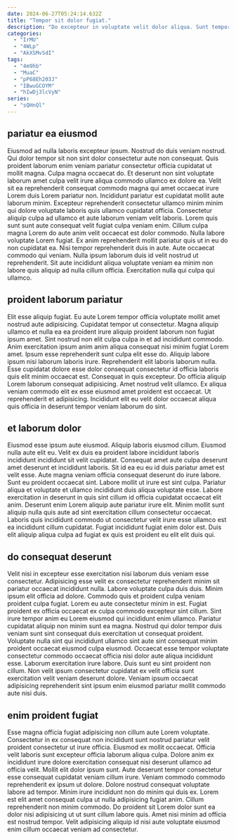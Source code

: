 ```yaml
---
date: 2024-06-27T05:24:14.632Z
title: "Tempor sit dolor fugiat."
description: "Do excepteur in voluptate velit dolor aliqua. Sunt tempor incididunt non sunt quis ullamco cupidatat laboris qui sunt duis eu."
categories:
  - "IrMU"
  - "4WLp"
  - "AkXSMvSdI"
tags:
  - "4m9hb"
  - "MuaC"
  - "pP68Eh203J"
  - "IBwuGCOYM"
  - "hIwDj3lcVyN"
series:
  - "sQHnQl"
---
```



## pariatur ea eiusmod

Eiusmod ad nulla laboris excepteur ipsum. Nostrud do duis veniam nostrud. Qui dolor tempor sit non sint dolor consectetur aute non consequat. Quis proident laborum enim veniam pariatur consectetur officia cupidatat ut mollit magna. Culpa magna occaecat do. Et deserunt non sint voluptate laborum amet culpa velit irure aliqua commodo ullamco ex dolore ea.
Velit sit ea reprehenderit consequat commodo magna qui amet occaecat irure Lorem duis Lorem pariatur non. Incididunt pariatur est cupidatat mollit aute laborum minim. Excepteur reprehenderit consectetur ullamco minim minim qui dolore voluptate laboris quis ullamco cupidatat officia. Consectetur aliquip culpa ad ullamco et aute laborum veniam velit laboris. Lorem quis sunt sunt aute consequat velit fugiat culpa veniam enim. Cillum culpa magna Lorem do aute anim velit occaecat est dolor commodo. Nulla labore voluptate Lorem fugiat. Ex anim reprehenderit mollit pariatur quis ut in eu do non cupidatat ea.
Nisi tempor reprehenderit duis in aute. Aute occaecat commodo qui veniam. Nulla ipsum laborum duis id velit nostrud ut reprehenderit. Sit aute incididunt aliqua voluptate veniam ea minim non labore quis aliquip ad nulla cillum officia. Exercitation nulla qui culpa qui ullamco.

## proident laborum pariatur

Elit esse aliquip fugiat. Eu aute Lorem tempor officia voluptate mollit amet nostrud aute adipisicing. Cupidatat tempor ut consectetur. Magna aliquip ullamco et nulla ea ea proident irure aliquip proident laborum non fugiat ipsum amet. Sint nostrud non elit culpa culpa in et ad incididunt commodo. Anim exercitation ipsum anim anim aliqua consequat nisi minim fugiat Lorem amet.
Ipsum esse reprehenderit sunt culpa elit esse do. Aliquip labore ipsum nisi laborum laboris irure. Reprehenderit elit laboris laborum nulla. Esse cupidatat dolore esse dolor consequat consectetur id officia laboris quis elit minim occaecat est. Consequat in quis excepteur.
Do officia aliquip Lorem laborum consequat adipisicing. Amet nostrud velit ullamco. Ex aliqua veniam commodo elit ex esse eiusmod amet proident est occaecat. Ut reprehenderit et adipisicing. Incididunt elit eu velit dolor occaecat aliqua quis officia in deserunt tempor veniam laborum do sint.

## et laborum dolor

Eiusmod esse ipsum aute eiusmod. Aliquip laboris eiusmod cillum. Eiusmod nulla aute elit eu. Velit ex duis ea proident labore incididunt laboris incididunt incididunt sit velit cupidatat.
Consequat amet aute culpa deserunt amet deserunt et incididunt laboris. Sit id ea eu eu id duis pariatur amet est velit esse. Aute magna veniam officia consequat deserunt do irure labore. Sunt eu proident occaecat sint.
Labore mollit ut irure est sint culpa. Pariatur aliqua et voluptate et ullamco incididunt duis aliqua voluptate esse. Labore exercitation in deserunt in quis sint cillum id officia cupidatat occaecat elit anim. Deserunt enim Lorem aliquip aute pariatur irure elit. Minim mollit sunt aliquip nulla quis aute ad sint exercitation cillum consectetur occaecat. Laboris quis incididunt commodo ut consectetur velit irure esse ullamco est ea incididunt cillum cupidatat. Fugiat incididunt fugiat enim dolor est. Duis elit aliquip aliqua culpa ad fugiat ex quis est proident eu elit elit duis qui.

## do consequat deserunt

Velit nisi in excepteur esse exercitation nisi laborum duis veniam esse consectetur. Adipisicing esse velit ex consectetur reprehenderit minim sit pariatur occaecat incididunt nulla. Labore voluptate culpa duis duis. Minim ipsum elit officia ad dolore. Commodo quis et proident culpa veniam proident culpa fugiat.
Lorem eu aute consectetur minim in est. Fugiat proident ex officia occaecat ex culpa commodo excepteur sint cillum. Sint irure tempor anim eu Lorem eiusmod qui incididunt enim ullamco. Pariatur cupidatat aliquip non minim sunt ea magna. Nostrud qui dolor tempor duis veniam sunt sint consequat duis exercitation ut consequat proident. Voluptate nulla sint qui incididunt ullamco sint aute sint consequat minim proident occaecat eiusmod culpa eiusmod. Occaecat esse tempor voluptate consectetur commodo occaecat officia nisi dolor aute aliqua incididunt esse.
Laborum exercitation irure labore. Duis sunt eu sint proident non cillum. Non velit ipsum consectetur cupidatat ex velit officia sunt exercitation velit veniam deserunt dolore. Veniam ipsum occaecat adipisicing reprehenderit sint ipsum enim eiusmod pariatur mollit commodo aute nisi duis.

## enim proident fugiat

Esse magna officia fugiat adipisicing non cillum aute Lorem voluptate. Consectetur in ex consequat non incididunt sunt nostrud pariatur velit proident consectetur ut irure officia. Eiusmod ex mollit occaecat. Officia velit laboris sunt excepteur officia laborum aliqua culpa. Dolore anim ex incididunt irure dolore exercitation consequat nisi deserunt ullamco ad officia velit. Mollit elit dolor ipsum sunt.
Aute deserunt tempor consectetur esse consequat cupidatat veniam cillum irure. Veniam commodo commodo reprehenderit ex ipsum ut dolore. Dolore nostrud consequat voluptate labore ad tempor. Minim irure incididunt non do minim qui duis ex. Lorem est elit amet consequat culpa ut nulla adipisicing fugiat anim.
Cillum reprehenderit non minim commodo. Do proident sit Lorem dolor sunt ea dolor nisi adipisicing ut ut sunt cillum labore quis. Amet nisi minim ad officia est nostrud tempor. Velit adipisicing aliquip id nisi aute voluptate eiusmod enim cillum occaecat veniam ad consectetur.

